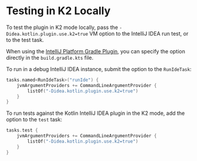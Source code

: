 # Testing in K2 Locally

To test the plugin in K2 mode locally, pass the `-Didea.kotlin.plugin.use.k2=true` VM option to the IntelliJ IDEA
run test, or to the test task.

When using the [IntelliJ Platform Gradle Plugin](https://github.com/JetBrains/intellij-platform-gradle-plugin), you can specify the option directly in the `build.gradle.kts`
file.

To run in a debug IntelliJ IDEA instance, submit the option to the `RunIdeTask`:

```kotlin
tasks.named<RunIdeTask>("runIde") {
    jvmArgumentProviders += CommandLineArgumentProvider {
        listOf("-Didea.kotlin.plugin.use.k2=true")
    }
}
```

To run tests against the Kotlin IntelliJ IDEA plugin in the K2 mode, add the option to the `test` task:

```kotlin
tasks.test {
    jvmArgumentProviders += CommandLineArgumentProvider {
        listOf("-Didea.kotlin.plugin.use.k2=true")
    }
}
```
